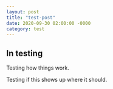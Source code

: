```yaml
---
layout: post
title: "test-post"
date: 2020-09-30 02:00:00 -0000
category: test
---
```


## In testing

Testing how things work.

Testing if this shows up where it should.
